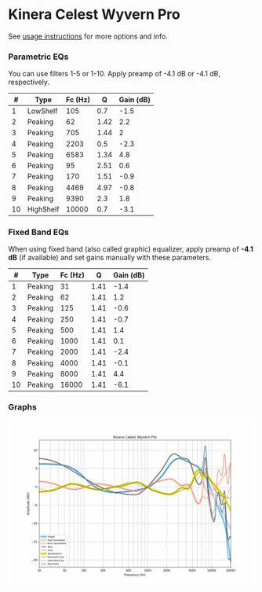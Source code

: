 # Kinera Celest Wyvern Pro
See [usage instructions](https://github.com/jaakkopasanen/AutoEq#usage) for more options and info.

### Parametric EQs
You can use filters 1-5 or 1-10. Apply preamp of -4.1 dB or -4.1 dB, respectively.

|   # | Type      |   Fc (Hz) |    Q |   Gain (dB) |
|-----|-----------|-----------|------|-------------|
|   1 | LowShelf  |       105 | 0.7  |        -1.5 |
|   2 | Peaking   |        62 | 1.42 |         2.2 |
|   3 | Peaking   |       705 | 1.44 |         2   |
|   4 | Peaking   |      2203 | 0.5  |        -2.3 |
|   5 | Peaking   |      6583 | 1.34 |         4.8 |
|   6 | Peaking   |        95 | 2.51 |         0.6 |
|   7 | Peaking   |       170 | 1.51 |        -0.9 |
|   8 | Peaking   |      4469 | 4.97 |        -0.8 |
|   9 | Peaking   |      9390 | 2.3  |         1.8 |
|  10 | HighShelf |     10000 | 0.7  |        -3.1 |

### Fixed Band EQs
When using fixed band (also called graphic) equalizer, apply preamp of **-4.1 dB** (if available) and set gains manually with these parameters.

|   # | Type    |   Fc (Hz) |    Q |   Gain (dB) |
|-----|---------|-----------|------|-------------|
|   1 | Peaking |        31 | 1.41 |        -1.4 |
|   2 | Peaking |        62 | 1.41 |         1.2 |
|   3 | Peaking |       125 | 1.41 |        -0.6 |
|   4 | Peaking |       250 | 1.41 |        -0.7 |
|   5 | Peaking |       500 | 1.41 |         1.4 |
|   6 | Peaking |      1000 | 1.41 |         0.1 |
|   7 | Peaking |      2000 | 1.41 |        -2.4 |
|   8 | Peaking |      4000 | 1.41 |        -0.1 |
|   9 | Peaking |      8000 | 1.41 |         4.4 |
|  10 | Peaking |     16000 | 1.41 |        -6.1 |

### Graphs
![](./Kinera%20Celest%20Wyvern%20Pro.png)
